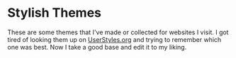 # Stylish Themes

These are some themes that I've made or collected for websites I visit.
I got tired of looking them up on [UserStyles.org](https://userstyles.org/) and trying to remember which one was best.
Now I take a good base and edit it to my liking.

